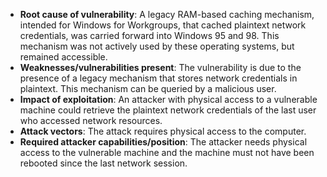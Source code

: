 - **Root cause of vulnerability**: A legacy RAM-based caching mechanism, intended for Windows for Workgroups, that cached plaintext network credentials, was carried forward into Windows 95 and 98. This mechanism was not actively used by these operating systems, but remained accessible.
- **Weaknesses/vulnerabilities present**: The vulnerability is due to the presence of a legacy mechanism that stores network credentials in plaintext. This mechanism can be queried by a malicious user.
- **Impact of exploitation**: An attacker with physical access to a vulnerable machine could retrieve the plaintext network credentials of the last user who accessed network resources.
- **Attack vectors**: The attack requires physical access to the computer.
- **Required attacker capabilities/position**: The attacker needs physical access to the vulnerable machine and the machine must not have been rebooted since the last network session.